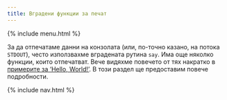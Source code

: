 ```yaml
---
title: Вградени функции за печат
---
```


{% include menu.html %}

За да отпечатаме данни на конзолата (или, по-точно казано, на потока `STDOUT`), често използвахме вградената рутина `say`. Има още няколко функции, които отпечатват. Вече видяхме повечето от тях накратко в [примерите за ‘Hello, World!’](/bg/essentials/hello-world). В този раздел ще предоставим повече подробности.

{% include nav.html %}